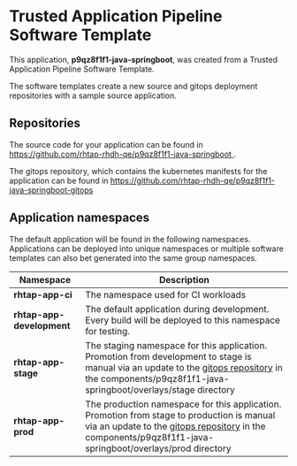 # Trusted Application Pipeline Software Template

This application, **p9qz8f1f1-java-springboot**, was created from a Trusted Application Pipeline Software Template.

The software templates create a new source and gitops deployment repositories with a sample source application. 

## Repositories

The source code for your application can be found in [https://github.com/rhtap-rhdh-qe/p9qz8f1f1-java-springboot ](https://github.com/rhtap-rhdh-qe/p9qz8f1f1-java-springboot ).
 
The gitops repository, which contains the kubernetes manifests for the application can be found in 
[https://github.com/rhtap-rhdh-qe/p9qz8f1f1-java-springboot-gitops ](https://github.com/rhtap-rhdh-qe/p9qz8f1f1-java-springboot-gitops ) 

## Application namespaces 

The default application will be found in the following namespaces. Applications can be deployed into unique namespaces or multiple software templates can also bet generated into the same group namespaces.  

|  Namespace   |  Description   |  
| -------- | -------- |
| **rhtap-app-ci** | The namespace used for CI workloads |
| **rhtap-app-development** | The default application during development. Every build will be deployed to this namespace for testing. |
| **rhtap-app-stage** | The staging namespace for this application. Promotion from development to stage is manual via an update to the [gitops repository](https://github.com/rhtap-rhdh-qe/p9qz8f1f1-java-springboot-gitops ) in the components/p9qz8f1f1-java-springboot/overlays/stage directory |
| **rhtap-app-prod** | The production namespace for this application. Promotion from stage to production is manual via an update to the [gitops repository](https://github.com/rhtap-rhdh-qe/p9qz8f1f1-java-springboot-gitops ) in the components/p9qz8f1f1-java-springboot/overlays/prod directory |